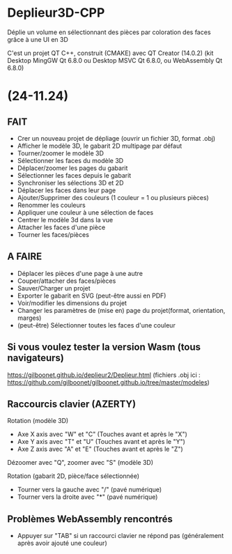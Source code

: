 #  Deplieur3D-CPP
Déplie un volume en sélectionnant des pièces par coloration des faces grâce à une UI en 3D

C'est un projet QT C++, construit (CMAKE) avec QT Creator (14.0.2)
(kit Desktop MingGW Qt 6.8.0 ou Desktop MSVC Qt 6.8.0, ou  WebAssembly Qt 6.8.0)

# (24-11.24)
## FAIT
- Crer un nouveau projet de dépliage (ouvrir un fichier 3D, format .obj)
- Afficher le modèle 3D, le gabarit 2D multipage par défaut
- Tourner/zoomer le modèle 3D
- Sélectionner les faces du modèle 3D
- Déplacer/zoomer les pages du gabarit
- Sélectionner les faces depuis le gabarit
- Synchroniser les sélections 3D et 2D
- Déplacer les faces dans leur page
- Ajouter/Supprimer des couleurs (1 couleur = 1 ou plusieurs pièces)
- Renommer les couleurs
- Appliquer une couleur à une sélection de faces
- Centrer le modèle 3d dans la vue
- Attacher les faces d'une pièce
- Tourner les faces/pièces

## A FAIRE
- Déplacer les pièces d'une page à une autre
- Couper/attacher des faces/pièces
- Sauver/Charger un projet
- Exporter le gabarit en SVG (peut-être aussi en PDF)
- Voir/modifier les dimensions du projet
- Changer les paramètres de (mise en) page du projet(format, orientation, marges)
- (peut-être) Sélectionner toutes les faces d'une couleur

## Si vous voulez tester la version Wasm (tous navigateurs)
https://gilboonet.github.io/deplieur2/Deplieur.html
(fichiers .obj ici : https://github.com/gilboonet/gilboonet.github.io/tree/master/modeles)

## Raccourcis clavier (AZERTY)

Rotation (modèle 3D)
- Axe X axis avec "W" et "C" (Touches avant et après le "X")
- Axe Y axis avec "T" et "U" (Touches avant et après le "Y")
- Axe Z axis avec "A" et "E" (Touches avant et après le "Z")

Dézoomer avec "Q", zoomer avec "S" (modèle 3D)

Rotation (gabarit 2D, pièce/face sélectionnée)
- Tourner vers la gauche avec "/" (pavé numérique)
- Tourner vers la droite avec "*" (pavé numérique)

## Problèmes WebAssembly rencontrés
- Appuyer sur "TAB" si un raccourci clavier ne répond pas (généralement après avoir ajouté une couleur)
